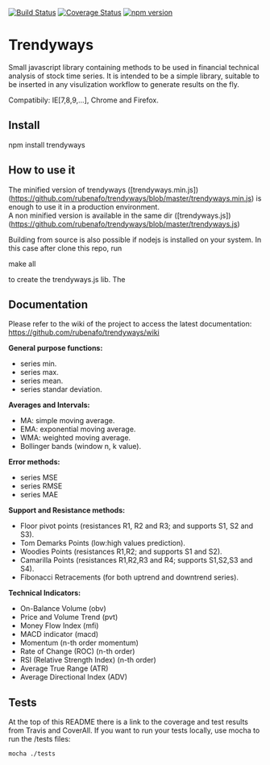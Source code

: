 [![Build Status](https://travis-ci.org/rubenafo/trendyways.svg?branch=master)](https://travis-ci.org/rubenafo/trendyways)
[![Coverage Status](https://coveralls.io/repos/github/rubenafo/trendyways/badge.svg?branch=master)](https://coveralls.io/github/rubenafo/trendyways?branch=master)
[![npm version](https://badge.fury.io/js/trendyways.svg)](https://badge.fury.io/js/trendyways)

Trendyways
==========

Small javascript library containing methods to be used in financial technical analysis of stock time series.
It is intended to be a simple library, suitable to be inserted in any visulization workflow to generate results on the fly.

Compatibily: IE[7,8,9,...], Chrome and Firefox.

Install
-------

   npm install trendyways

How to use it
-------------
The minified version of trendyways ([trendyways.min.js]) (https://github.com/rubenafo/trendyways/blob/master/trendyways.min.js) is enough to use it in a production environment.   
A non minified version is available in the same dir ([trendyways.js])(https://github.com/rubenafo/trendyways/blob/master/trendyways.js)

Building from source is also possible if nodejs is installed on your system. In this case after clone this repo, run 
 
   make all

to create the trendyways.js lib.
The 


Documentation
-------------
Please refer to the wiki of the project to access the latest documentation: https://github.com/rubenafo/trendyways/wiki

__General purpose functions:__
 
* series min.
* series max.
* series mean.
* series standar deviation.

__Averages and Intervals:__
* MA: simple moving average.
* EMA: exponential moving average.
* WMA: weighted moving average.
* Bollinger bands (window n, k value).

__Error methods:__
* series MSE
* series RMSE
* series MAE

__Support and Resistance methods:__
* Floor pivot points (resistances R1, R2 and R3; and supports S1, S2 and S3).
* Tom Demarks Points (low:high values prediction).
* Woodies Points (resistances R1,R2; and supports S1 and S2).
* Camarilla Points (resistances R1,R2,R3 and R4; supports S1,S2,S3 and S4).
* Fibonacci Retracements (for both uptrend and downtrend series).

__Technical Indicators:__
* On-Balance Volume (obv)
* Price and Volume Trend (pvt)
* Money Flow Index (mfi)
* MACD indicator (macd)
* Momentum (n-th order momentum)
* Rate of Change (ROC) (n-th order)
* RSI (Relative Strength Index) (n-th order)
* Average True Range (ATR)
* Average Directional Index (ADV)

Tests
-------------
At the top of this README there is a link to the coverage and test results from Travis and CoverAll.
If you want to run your tests locally, use mocha to run the /tests files:
```
mocha ./tests
```
